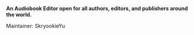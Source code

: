 **An Audiobook Editor open for all authors, editors, and publishers around the world.**
  
Maintainer: SkryookieYu